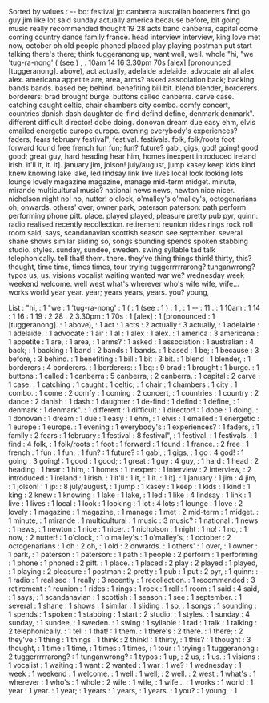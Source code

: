 Sorted by values :
-- bq: festival jp: canberra australian borderers find go guy jim like lot said sunday actually america because before, bit going music really recommended thought 19 28 acts band canberra, capital come coming country dance family france. head interview interview, king love met now, october oh old people phoned placed play playing postman put start talking there's there; think tuggeranong up, want well, well. whole "hi, "we 'tug-ra-nong' ( (see ) , . 10am 14 16 3.30pm 70s [alex] [pronounced [tuggeranong]. above), act actually, adelaide adelaide. advocate air al alex alex. americana appetite are, area, arms? asked association back; backing bands bands. based be; behind. benefiting bill bit. blend blender, borderers. borderers: brad brought burge. buttons called canberra. carve case. catching caught celtic, chair chambers city combo. comfy concert, countries danish dash daughter de-find defind define, denmark denmark". different difficult director! dobe doing. donovan dream due easy ehm, elvis emailed energetic europe europe. evening everybody's experiences? faders, fears february festival", festival. festivals. folk, folk/roots foot forward found free french fun fun; fun? future? gabi, gigs, god! going! good good; great guy, hard heading hear him, homes inexpert introduced ireland irish. it'll it, it. it]. january jim, jolson! july/august, jump kasey keep kids kind knew knowing lake lake, led lindsay link live lives local look looking lots lounge lovely magazine magazine, manage mid-term midget. minute, mirande multicultural music? national news news, newton nice nicer. nicholson night no! no, nutter! o'clock, o'malley's o'malley's, octogenarians oh, onwards. others' over, owner park, paterson paterson: path perform performing phone pitt. place. played played, pleasure pretty pub pyr, quinn: radio realised recently recollection. retirement reunion rides rings rock roll room said, says, scandanavian scottish season see september. several shane shows similar sliding so, songs sounding spends spoken stabbing studio. styles. sunday, sundee, sweden. swing syllable tad talk telephonically. tell that! them. there. they've thing things think! thirty, this? thought, time time, times times, tour trying tuggerrrrrarong? tunganwrong? typos us, us. visions vocalist waiting wanted war we? wednesday week weekend welcome. well west what's wherever who's wife wife, wife... works world year year. year; years years, years. you? young, 

List :
"hi, : 1
"we : 1
'tug-ra-nong' : 1
( : 1
(see : 1
) : 1
, : 1
-- : 11
. : 1
10am : 1
14 : 1
16 : 1
19 : 2
28 : 2
3.30pm : 1
70s : 1
[alex] : 1
[pronounced : 1
[tuggeranong]. : 1
above), : 1
act : 1
acts : 2
actually : 3
actually, : 1
adelaide : 1
adelaide. : 1
advocate : 1
air : 1
al : 1
alex : 1
alex. : 1
america : 3
americana : 1
appetite : 1
are, : 1
area, : 1
arms? : 1
asked : 1
association : 1
australian : 4
back; : 1
backing : 1
band : 2
bands : 1
bands. : 1
based : 1
be; : 1
because : 3
before, : 3
behind. : 1
benefiting : 1
bill : 1
bit : 3
bit. : 1
blend : 1
blender, : 1
borderers : 4
borderers. : 1
borderers: : 1
bq: : 9
brad : 1
brought : 1
burge. : 1
buttons : 1
called : 1
canberra : 5
canberra, : 2
canberra. : 1
capital : 2
carve : 1
case. : 1
catching : 1
caught : 1
celtic, : 1
chair : 1
chambers : 1
city : 1
combo. : 1
come : 2
comfy : 1
coming : 2
concert, : 1
countries : 1
country : 2
dance : 2
danish : 1
dash : 1
daughter : 1
de-find : 1
defind : 1
define, : 1
denmark : 1
denmark". : 1
different : 1
difficult : 1
director! : 1
dobe : 1
doing. : 1
donovan : 1
dream : 1
due : 1
easy : 1
ehm, : 1
elvis : 1
emailed : 1
energetic : 1
europe : 1
europe. : 1
evening : 1
everybody's : 1
experiences? : 1
faders, : 1
family : 2
fears : 1
february : 1
festival : 8
festival", : 1
festival. : 1
festivals. : 1
find : 4
folk, : 1
folk/roots : 1
foot : 1
forward : 1
found : 1
france. : 2
free : 1
french : 1
fun : 1
fun; : 1
fun? : 1
future? : 1
gabi, : 1
gigs, : 1
go : 4
god! : 1
going : 3
going! : 1
good : 1
good; : 1
great : 1
guy : 4
guy, : 1
hard : 1
head : 2
heading : 1
hear : 1
him, : 1
homes : 1
inexpert : 1
interview : 2
interview, : 2
introduced : 1
ireland : 1
irish. : 1
it'll : 1
it, : 1
it. : 1
it]. : 1
january : 1
jim : 4
jim, : 1
jolson! : 1
jp: : 8
july/august, : 1
jump : 1
kasey : 1
keep : 1
kids : 1
kind : 1
king : 2
knew : 1
knowing : 1
lake : 1
lake, : 1
led : 1
like : 4
lindsay : 1
link : 1
live : 1
lives : 1
local : 1
look : 1
looking : 1
lot : 4
lots : 1
lounge : 1
love : 2
lovely : 1
magazine : 1
magazine, : 1
manage : 1
met : 2
mid-term : 1
midget. : 1
minute, : 1
mirande : 1
multicultural : 1
music : 3
music? : 1
national : 1
news : 1
news, : 1
newton : 1
nice : 1
nicer. : 1
nicholson : 1
night : 1
no! : 1
no, : 1
now, : 2
nutter! : 1
o'clock, : 1
o'malley's : 1
o'malley's, : 1
october : 2
octogenarians : 1
oh : 2
oh, : 1
old : 2
onwards. : 1
others' : 1
over, : 1
owner : 1
park, : 1
paterson : 1
paterson: : 1
path : 1
people : 2
perform : 1
performing : 1
phone : 1
phoned : 2
pitt. : 1
place. : 1
placed : 2
play : 2
played : 1
played, : 1
playing : 2
pleasure : 1
postman : 2
pretty : 1
pub : 1
put : 2
pyr, : 1
quinn: : 1
radio : 1
realised : 1
really : 3
recently : 1
recollection. : 1
recommended : 3
retirement : 1
reunion : 1
rides : 1
rings : 1
rock : 1
roll : 1
room : 1
said : 4
said, : 1
says, : 1
scandanavian : 1
scottish : 1
season : 1
see : 1
september. : 1
several : 1
shane : 1
shows : 1
similar : 1
sliding : 1
so, : 1
songs : 1
sounding : 1
spends : 1
spoken : 1
stabbing : 1
start : 2
studio. : 1
styles. : 1
sunday : 4
sunday, : 1
sundee, : 1
sweden. : 1
swing : 1
syllable : 1
tad : 1
talk : 1
talking : 2
telephonically. : 1
tell : 1
that! : 1
them. : 1
there's : 2
there. : 1
there; : 2
they've : 1
thing : 1
things : 1
think : 2
think! : 1
thirty, : 1
this? : 1
thought : 3
thought, : 1
time : 1
time, : 1
times : 1
times, : 1
tour : 1
trying : 1
tuggeranong : 2
tuggerrrrrarong? : 1
tunganwrong? : 1
typos : 1
up, : 2
us, : 1
us. : 1
visions : 1
vocalist : 1
waiting : 1
want : 2
wanted : 1
war : 1
we? : 1
wednesday : 1
week : 1
weekend : 1
welcome. : 1
well : 1
well, : 2
well. : 2
west : 1
what's : 1
wherever : 1
who's : 1
whole : 2
wife : 1
wife, : 1
wife... : 1
works : 1
world : 1
year : 1
year. : 1
year; : 1
years : 1
years, : 1
years. : 1
you? : 1
young, : 1
